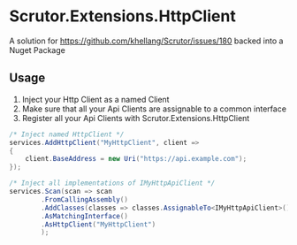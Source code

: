 # Scrutor.Extensions.HttpClient
A solution for https://github.com/khellang/Scrutor/issues/180 backed into a Nuget Package

## Usage

1. Inject your Http Client as a named Client
2. Make sure that all your Api Clients are assignable to a common interface
3. Register all your Api Clients with Scrutor.Extensions.HttpClient

```csharp
/* Inject named HttpClient */
services.AddHttpClient("MyHttpClient", client =>
{
	client.BaseAddress = new Uri("https://api.example.com");
});

/* Inject all implementations of IMyHttpApiClient */
services.Scan(scan => scan
        .FromCallingAssembly()
        .AddClasses(classes => classes.AssignableTo<IMyHttpApiClient>())
        .AsMatchingInterface()
        .AsHttpClient("MyHttpClient")
        );
```